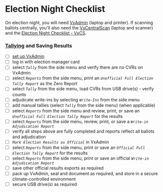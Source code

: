 # Election Night Checklist

On election night, you will need [VxAdmin](../vxadmin-system-setup/vxadmin-hardware-setup.md) (laptop and printer). If scanning ballots centrally, you'll also need the [VxCentralScan](../vxcentralscan/vxcentralscan-hardware-setup.md) (laptop and scanner) and the [Election Night Checklist - VxCS](../vxcentralscan/election-night-checklist-vxcentralscan.md).

### [Tallying](../election-night-guides/tally-results.md) and Saving Results

* [ ] [set up VxAdmin](../vxadmin-system-setup/vxadmin-hardware-setup.md)
* [ ] log in with election manager card
* [ ] select _`Tally`_ from the side menu and verify there are no CVRs on VxAdmin&#x20;
* [ ] select _`Reports`_ from the side menu, print an _`Unofficial Full Election Tally Report`_ as the Zero Report
* [ ] select _`Tally`_ from the side menu, load CVRs from USB drive(s) - verify counts
* [ ] adjudicate write-ins by selecting _`Write-Ins`_ from the side menu
* [ ] add manual tallies (select _`Tally`_ from the side menu) (when applicable)
* [ ] select _`Reports`_ from the side menu and review, print, or save an _`Unofficial Full Election Tally Report`_ for the results&#x20;
* [ ] select _`Reports`_ from the side menu, review, print, or save a _`Write-in Adjudication Report`_
* [ ] verify all steps above are fully completed and reports reflect all ballots and adjudication
* [ ] _`Mark Election Results as Official`_ in VxAdmin
* [ ] select _`Reports`_ from the side menu, print or save an _`Official Full Election Tally Report`_ for the results&#x20;
* [ ] select _`Reports`_ from the side menu, print or save an official _`Write-in Adjudication Report`_
* [ ] save other official results exports as required
* [ ] pack up VxAdmin, seal and document as required, and store in a secure climate-controlled environment
* [ ] secure USB drive(s) as required
